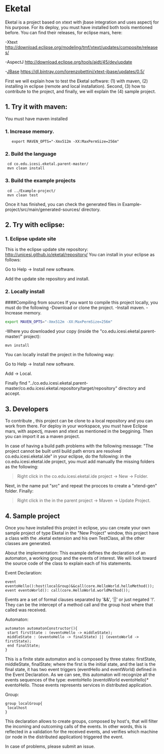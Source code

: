 # Eketal
  Eketal is a project based on xtext with jbase integration and uses aspectj for his purpose. For its deploy, you must have installed both tools mentioned before.
  You can find their releases, for eclipse mars, here:


  -Xtext http://download.eclipse.org/modeling/tmf/xtext/updates/composite/releases/
  
  -AspectJ http://download.eclipse.org/tools/ajdt/45/dev/update
  
  -[JBase](https://github.com/LorenzoBettini/jbase) https://dl.bintray.com/lorenzobettini/xtext-jbase/updates/0.5/

  First we will explain how to test the Eketal software: (1) with maven, (2) installing in eclipse (remote and local installation). Second, (3) how to contribute to the project, and finally, we will explain the (4) sample project.

## 1. Try it with maven:

You must have maven installed

### 1. Increase memory.

```
   export MAVEN_OPTS="-Xmx512m -XX:MaxPermSize=256m"
```

### 2. Build the language

```
 cd co.edu.icesi.eketal.parent-master/
 mvn clean install
```

### 3. Build the example projects

```
 cd ../Example-project/
 mvn clean test
```
 Once it has finished, you can check the generated files in Example-project/src/main/generated-sources/ directory.

## 2. Try with eclipse:

### 1. Eclipse update site
  This is the eclipse update site repository: http://unicesi.github.io/eketal/repository/
  You can install in your eclipse as follows:

   Go to Help -> Install new software.
   
   Add the update site repository and install.

### 2. Locally install
####Compiling from sources
  If you want to compile this project locally, you must do the following
  -Download or clone the project.
  -Install maven.
  -Increase memory.
  
```bash
export MAVEN_OPTS="-Xmx512m -XX:MaxPermSize=256m"
```
  -Where you downloaded your copy (inside the "co.edu.icesi.eketal.parent-master/" project):
```bash
mvn install
```

You can locally install the project in the following way:

  Go to Help -> Install new software.

  Add -> Local.

Finally find "../co.edu.icesi.eketal.parent-master/co.edu.icesi.eketal.repository/target/repository" directory and accept.

## 3. Developers
  To contribute , this project can be clone to a local repository and you can work from there.
  For deploy in your workspace, you must have Eclipse mars, with aspectj, maven and xtext as mentioned in the beggining. Then you can import it as a maven project.
   
   In case of having a build path problems with the following message: "The project cannot be built until build path errors are resolved  co.edu.icesi.eketal.ide" in your eclipse, do the following: in the co.edu.icesi.eketal.ide project, you must add manually the missing folders as the following: 
   >Right click in the co.edu.icesi.eketal.ide project -> New -> Folder.
   
   Next, in the name put "src" and repeat the procces to create a "xtend-gen" folder. Finally:
   >Right click in the in the parent project -> Maven -> Update Project.

## 4. Sample project
  
   Once you have installed this project in eclipse, you can create your own sample project of type Eketal in the "New Project" window, this project have a class with the .eketal extension and his own TestClass, all the other classes are generated.
   
   About the implementation: This example defines the declaration of an automaton, a working group and the events of interest. We will look toward the source code of the class to explain each of his statements.
   
   Event Declaration:
   ```
   event eventoHello():host(localGroup)&&call(core.HelloWorld.helloMethod());
   event eventoWorld(): call(core.HelloWorld.worldMethod());
   ```
   Events are a set of formal clauses separated by '&&', '||' or just negated '!'. They can be the intercept of a method call and the group host where that called was received.

   Automaton:
   
   ```
   automaton automatonConstructor(){
    start firstState : (eventoHello -> middleState);
    middleState : (eventoHello -> finalState) || (eventoWorld -> firstState);
    end finalState;
   }
   ```
   This is a finite state automaton and is composed by three states: firstState, middleState, finalState; where the first is the initial state, and the last is the final state, it has two event triggers (eventHello and eventWorld) defined in the Event Declaration. As we can see, this automaton will recognize all the events sequences of the type: eventoHello (eventoWorld eventoHello)* eventoHello. Those events represents services in distributed application.
   
   Group:
   ```
   group localGroup{
    localhost
   }
   ```
   This declaration allows to create groups, composed by host's, that will filter the incoming and outcoming calls of the events. In other words, this is reflected in a validation for the received events, and verifies which machine (or node in the distributed application) triggered the event.
   
   
   In case of problems, please submit an issue.
